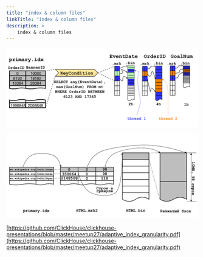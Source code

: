 ```yaml
---
title: "index & column files"
linkTitle: "index & column files"
description: >
    index & column files
---
```

![](/assets/2021-04-20_10-50.png)

![](/assets/2021-04-20_10-54.png)

[https://github.com/ClickHouse/clickhouse-presentations/blob/master/meetup27/adaptive_index_granularity.pdf](https://github.com/ClickHouse/clickhouse-presentations/blob/master/meetup27/adaptive_index_granularity.pdf)
